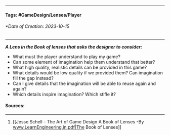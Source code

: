 __________________________________________________________________________
#### **Tags:** #GameDesign/Lenses/Player   
###### *Date of Creation: 2023-10-15
__________________________________________________________________________

***A Lens in the Book of lenses that asks the designer to consider:***
- What must the player understand to play my game?
- Can some element of imagination help them understand that better?
- What high quality, realistic details can be provided in this game?
- What details would be low quality if we provided them? Can imagination fill the gap instead?
- Can I give details that the imagination will be able to reuse again and again?
- Which details inspire imagination? Which stifle it?
#### Sources:
__________________________________________________________________________
1. [[Jesse Schell - The Art of Game Design A Book of Lenses -By www.LearnEngineering.in.pdf|The Book of Lenses]]